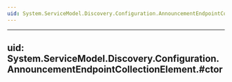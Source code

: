 ```yaml
---
uid: System.ServiceModel.Discovery.Configuration.AnnouncementEndpointCollectionElement
---
```


---
uid: System.ServiceModel.Discovery.Configuration.AnnouncementEndpointCollectionElement.#ctor
---
